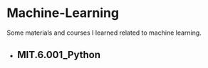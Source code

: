 # Machine-Learning
Some materials and courses I learned related to machine learning.
- ## MIT.6.001_Python
